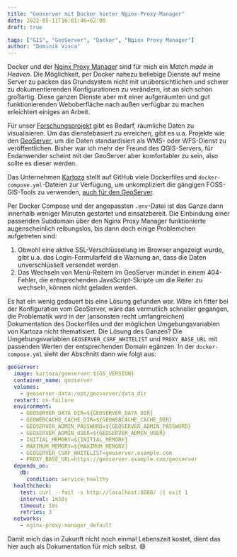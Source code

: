 ```yaml
---
title: "Geoserver mit Docker hinter Nginx-Proxy-Manager"
date: 2022-05-11T16:01:46+02:00
draft: true

tags: ["GIS", "GeoServer", "Docker", "Nginx Proxy Manager"]
author: "Dominik Visca"
---
```


Docker und der [Nginx Proxy Manager](https://nginxproxymanager.com/) sind für mich ein _Match made in Heaven_. Die Möglichkeit, per Docker nahezu beliebige Dienste auf meine Server zu packen das Grundsystem nicht mit unübersichtlichen und schwer zu dokumentierenden Konfigurationen zu verändern, ist an sich schon großartig. Diese ganzen Dienste aber mit einer aufgeräumten und gut funktionierenden Weboberfläche nach außen verfügbar zu machen erleichtert einiges an Arbeit.

Für unser [Forschungsprojekt](https://i3mainz.hs-mainz.de/projekte/rafviniert/) gibt es Bedarf, räumliche Daten zu visualisieren. Um das dienstebasiert zu erreichen, gibt es u.a. Projekte wie den [GeoServer](https://geoserver.org/), um die Daten standardisiert als WMS- oder WFS-Dienst zu veröffentlichen. Bisher war ich mehr der Freund des QGIS-Servers, für Endanwender scheint mit der GeoServer aber komfortabler zu sein, also sollte es dieser werden.

Das Unternehmen [Kartoza](https://www.kartoza.com/) stellt auf GitHub viele Dockerfiles und `docker-compose.yml`-Dateien zur Verfügung, um unkompliziert die gängigen FOSS-GIS-Tools zu verwenden, [auch für den GeoServer](https://github.com/kartoza/docker-geoserver).

Per Docker Compose und der angepassten `.env`-Datei ist das Ganze dann innerhalb weniger Minuten gestartet und einsatzbereit. Die Einbindung einer passenden Subdomain über den Nginx Proxy Manager funktionierte augenscheinlich reibungslos, bis dann doch einige Problemchen aufgetreten sind:

1. Obwohl eine aktive SSL-Verschlüsselung im Browser angezeigt wurde, gibt u.a. das Login-Formularfeld die Warnung an, dass die Daten unverschlüsselt versendet werden.
2. Das Wechseln von Menü-Reitern im GeoServer mündet in einem 404-Fehler, die entsprechenden JavaScript-Skripte um die Reiter zu wechseln, können nicht geladen werden.

Es hat ein wenig gedauert bis eine Lösung gefunden war. Wäre ich fitter bei der Konfiguration vom GeoServer, wäre das vermutlich schneller gegangen, die Problematik wird in der (ansonsten recht umfangreichen) Dokumentation des Dockerfiles und der möglichen Umgebungsvariablen von Kartoza nicht thematisiert. Die Lösung des Ganzen? Die Umgebungsvariablen `GEOSERVER_CSRF_WHITELIST` und `PROXY_BASE_URL` mit passenden Werten der entsprechenden Domain egänzen. In der `docker-compose.yml` sieht der Abschnitt dann wie folgt aus:

```yml
geoserver:
  image: kartoza/geoserver:${GS_VERSION}
  container_name: geoserver
  volumes:
    - geoserver-data:/opt/geoserver/data_dir
  restart: on-failure
  environment:
    - GEOSERVER_DATA_DIR=${GEOSERVER_DATA_DIR}
    - GEOWEBCACHE_CACHE_DIR=${GEOWEBCACHE_CACHE_DIR}
    - GEOSERVER_ADMIN_PASSWORD=${GEOSERVER_ADMIN_PASSWORD}
    - GEOSERVER_ADMIN_USER=${GEOSERVER_ADMIN_USER}
    - INITIAL_MEMORY=${INITIAL_MEMORY}
    - MAXIMUM_MEMORY=${MAXIMUM_MEMORY}
    - GEOSERVER_CSRF_WHITELIST=geoserver.example.com
    - PROXY_BASE_URL=https://geoserver.example.com/geoserver
  depends_on:
    db:
      condition: service_healthy
  healthcheck:
    test: curl --fail -s http://localhost:8080/ || exit 1
    interval: 1m30s
    timeout: 10s
    retries: 3
  networks:
    - nginx-proxy-manager_default
```

Damit mich das in Zukunft nicht noch einmal Lebenszeit kostet, dient das hier auch als Dokumentation für mich selbst. 😄
